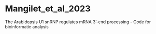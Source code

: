 # Mangilet_et_al_2023
The Arabidopsis U1 snRNP regulates mRNA 3’-end processing - Code for bioinformatic analysis
